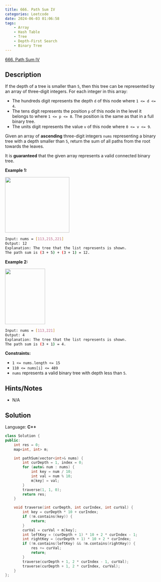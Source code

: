 ```yaml
---
title: 666. Path Sum IV
categories: Leetcode
date: 2024-06-03 01:06:58
tags:
    - Array
    - Hash Table
    - Tree
    - Depth-First Search
    - Binary Tree
---
```


[666. Path Sum IV](https://leetcode.com/problems/path-sum-iv/description/)

## Description

If the depth of a tree is smaller than `5`, then this tree can be represented by an array of three-digit integers. For each integer in this array:

- The hundreds digit represents the depth `d` of this node where `1 <= d <= 4`.
- The tens digit represents the position `p` of this node in the level it belongs to where `1 <= p <= 8`. The position is the same as that in a full binary tree.
- The units digit represents the value `v` of this node where `0 <= v <= 9`.

Given an array of **ascending**  three-digit integers `nums` representing a binary tree with a depth smaller than `5`, return the sum of all paths from the root towards the leaves.

It is **guaranteed**  that the given array represents a valid connected binary tree.

**Example 1:**

<img alt="" src="https://assets.leetcode.com/uploads/2021/04/30/pathsum4-1-tree.jpg" style="width: 212px; height: 183px;">

```bash
Input: nums = [113,215,221]
Output: 12
Explanation: The tree that the list represents is shown.
The path sum is (3 + 5) + (3 + 1) = 12.
```

**Example 2:**

<img alt="" src="https://assets.leetcode.com/uploads/2021/04/30/pathsum4-2-tree.jpg" style="width: 132px; height: 183px;">

```bash
Input: nums = [113,221]
Output: 4
Explanation: The tree that the list represents is shown.
The path sum is (3 + 1) = 4.
```

**Constraints:**

- `1 <= nums.length <= 15`
- `110 <= nums[i] <= 489`
- `nums` represents a valid binary tree with depth less than `5`.

## Hints/Notes

- N/A

## Solution

Language: **C++**

```C++
class Solution {
public:
    int res = 0;
    map<int, int> m;

    int pathSum(vector<int>& nums) {
        int curDepth = 1, index = 0;
        for (auto& num : nums) {
            int key = num / 10;
            int val = num % 10;
            m[key] = val;
        }
        traverse(1, 1, 0);
        return res;
    }

    void traverse(int curDepth, int curIndex, int curVal) {
        int key = curDepth * 10 + curIndex;
        if (!m.contains(key)) {
            return;
        }
        curVal = curVal + m[key];
        int leftKey = (curDepth + 1) * 10 + 2 * curIndex - 1;
        int rightKey = (curDepth + 1) * 10 + 2 * curIndex;
        if (!m.contains(leftKey) && !m.contains(rightKey)) {
            res += curVal;
            return;
        }
        traverse(curDepth + 1, 2 * curIndex - 1, curVal);
        traverse(curDepth + 1, 2 * curIndex, curVal);
    }
};
```
